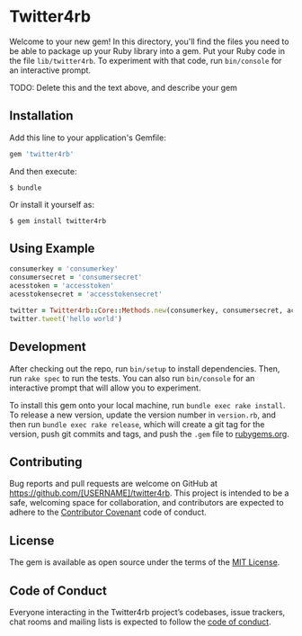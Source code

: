 # Twitter4rb

Welcome to your new gem! In this directory, you'll find the files you need to be able to package up your Ruby library into a gem. Put your Ruby code in the file `lib/twitter4rb`. To experiment with that code, run `bin/console` for an interactive prompt.

TODO: Delete this and the text above, and describe your gem

## Installation

Add this line to your application's Gemfile:

```ruby
gem 'twitter4rb'
```

And then execute:

    $ bundle

Or install it yourself as:

    $ gem install twitter4rb

## Using Example
```ruby
consumerkey = 'consumerkey'
consumersecret = 'consumersecret'
acesstoken = 'accesstoken'
acesstokensecret = 'accesstokensecret'

twitter = Twitter4rb::Core::Methods.new(consumerkey, consumersecret, accesstoken, accesstokensecret)
twitter.tweet('hello world')
```

## Development

After checking out the repo, run `bin/setup` to install dependencies. Then, run `rake spec` to run the tests. You can also run `bin/console` for an interactive prompt that will allow you to experiment.

To install this gem onto your local machine, run `bundle exec rake install`. To release a new version, update the version number in `version.rb`, and then run `bundle exec rake release`, which will create a git tag for the version, push git commits and tags, and push the `.gem` file to [rubygems.org](https://rubygems.org).

## Contributing

Bug reports and pull requests are welcome on GitHub at https://github.com/[USERNAME]/twitter4rb. This project is intended to be a safe, welcoming space for collaboration, and contributors are expected to adhere to the [Contributor Covenant](http://contributor-covenant.org) code of conduct.

## License

The gem is available as open source under the terms of the [MIT License](https://opensource.org/licenses/MIT).

## Code of Conduct

Everyone interacting in the Twitter4rb project’s codebases, issue trackers, chat rooms and mailing lists is expected to follow the [code of conduct](https://github.com/[USERNAME]/twitter4rb/blob/master/CODE_OF_CONDUCT.md).
